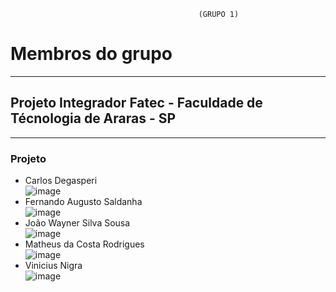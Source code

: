                                               (GRUPO 1)

<h1>Membros do grupo </h1>
<hr>
<h2>Projeto Integrador Fatec - Faculdade de Técnologia de Araras - SP</h2>
<hr>
<h3>Projeto</h3>

- Carlos Degasperi <BR>
![image](https://user-images.githubusercontent.com/45121771/205767040-bc4ea54a-1d07-4928-bf71-11b1d96766b3.png)<br>
- Fernando Augusto Saldanha <br>
![image](https://user-images.githubusercontent.com/45121771/205764070-195c10f4-3c1a-46bc-aeb7-1ccb2124d297.png) <br>
- João Wayner Silva Sousa  
![image](https://user-images.githubusercontent.com/45121771/205768068-edb5d379-51f7-416c-946c-f16f213a322b.png) <br>
- Matheus da Costa Rodrigues <br>
![image](https://user-images.githubusercontent.com/45121771/205764135-b1e655f6-12ae-493f-8d41-d6dac8d9f819.png) <br>
- Vinicius Nigra <br>
![image](https://user-images.githubusercontent.com/45121771/205764844-172cb6ac-565b-421f-9928-c4e975a07caf.png) <br>

